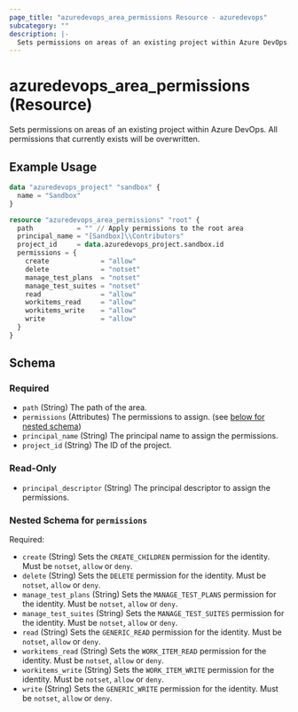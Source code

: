 ```yaml
---
page_title: "azuredevops_area_permissions Resource - azuredevops"
subcategory: ""
description: |-
  Sets permissions on areas of an existing project within Azure DevOps. All permissions that currently exists will be overwritten.
---
```


# azuredevops_area_permissions (Resource)

Sets permissions on areas of an existing project within Azure DevOps. All permissions that currently exists will be overwritten.

## Example Usage

```terraform
data "azuredevops_project" "sandbox" {
  name = "Sandbox"
}

resource "azuredevops_area_permissions" "root" {
  path           = "" // Apply permissions to the root area
  principal_name = "[Sandbox]\\Contributors"
  project_id     = data.azuredevops_project.sandbox.id
  permissions = {
    create             = "allow"
    delete             = "notset"
    manage_test_plans  = "notset"
    manage_test_suites = "notset"
    read               = "allow"
    workitems_read     = "allow"
    workitems_write    = "allow"
    write              = "allow"
  }
}
```

<!-- schema generated by tfplugindocs -->
## Schema

### Required

- `path` (String) The path of the area.
- `permissions` (Attributes) The permissions to assign. (see [below for nested schema](#nestedatt--permissions))
- `principal_name` (String) The principal name to assign the permissions.
- `project_id` (String) The ID of the project.

### Read-Only

- `principal_descriptor` (String) The principal descriptor to assign the permissions.

<a id="nestedatt--permissions"></a>
### Nested Schema for `permissions`

Required:

- `create` (String) Sets the `CREATE_CHILDREN` permission for the identity. Must be `notset`, `allow` or `deny`.
- `delete` (String) Sets the `DELETE` permission for the identity. Must be `notset`, `allow` or `deny`.
- `manage_test_plans` (String) Sets the `MANAGE_TEST_PLANS` permission for the identity. Must be `notset`, `allow` or `deny`.
- `manage_test_suites` (String) Sets the `MANAGE_TEST_SUITES` permission for the identity. Must be `notset`, `allow` or `deny`.
- `read` (String) Sets the `GENERIC_READ` permission for the identity. Must be `notset`, `allow` or `deny`.
- `workitems_read` (String) Sets the `WORK_ITEM_READ` permission for the identity. Must be `notset`, `allow` or `deny`.
- `workitems_write` (String) Sets the `WORK_ITEM_WRITE` permission for the identity. Must be `notset`, `allow` or `deny`.
- `write` (String) Sets the `GENERIC_WRITE` permission for the identity. Must be `notset`, `allow` or `deny`.
